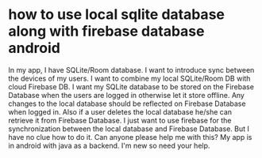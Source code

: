 
# how to use local sqlite database along with firebase database android

In my app, I have SQLite/Room database. I want to introduce sync between the devices of my users.
I want to combine my local SQLite/Room DB with cloud Firebase DB.
I want my SQLite database to be stored on the Firebase Database when the users are logged in otherwise let it store offline. Any changes to the local database should be reflected on Firebase Database when logged in. Also if a user deletes the local database he/she can retrieve it from Firebase Database. I just want to use firebase for the synchronization between the local database and Firebase Database.
But I have no clue how to do it. Can anyone please help me with this? My app is in android with java as a backend.
I'm new so need your help.

        